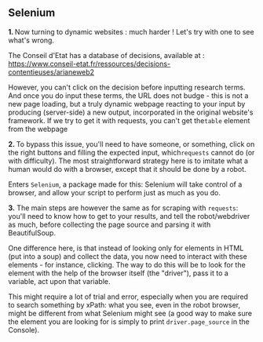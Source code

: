 ## Selenium

<b>1. </b>Now turning to dynamic websites : much harder ! Let's try with one to see what's wrong. 

The Conseil d'Etat has a database of decisions, available at : https://www.conseil-etat.fr/ressources/decisions-contentieuses/arianeweb2

However, you can't click on the decision before inputting research terms. And once you do input these terms, the URL 
does not budge - this is not a new page loading, but a truly dynamic webpage reacting to your input by producing 
(server-side) a new output, incorporated in the original website's framework. If we try to get it with requests, you 
can't get the`table` element from the webpage

<b>2. </b>To bypass this issue, you'll need to have someone, or something, click on the right buttons and filling 
the expected input, which`requests` cannot do (or with difficulty). The most straightforward strategy here is to imitate 
what a human would do with a browser, except that it should be done by a robot.

Enters `Selenium`, a package made for this: Selenium will take control of a browser, and allow 
your script to perform just as much as you do.

<b>3.</b> The main steps are however the same as for scraping with `requests`: you'll need to know how to get to your 
results, and tell the robot/webdriver as much, before collecting the page source and parsing it with BeautifulSoup.

One difference here, is that instead of looking only for elements in HTML (put into a soup) and collect the data, you 
now need to interact with these elements - for instance, clicking. The way to do this will be to look for the element with the 
help of the browser itself (the "driver"), pass it to a variable, act upon that variable.

This might require a lot of trial and error, especially when you are required to search something by xPath: what you 
see, even in the robot browser, might be different from what Selenium might see (a good way to make sure the element 
you are looking for is simply to print `driver.page_source` in the Console).
